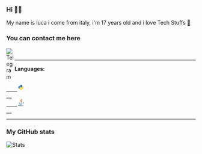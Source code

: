
### Hi 👋🏼

My name is luca i come from italy, i'm 17 years old and i love Tech Stuffs <a href="https://media.tenor.com/images/07b916b3ee7bdc9a7acbbc95f9c007fd/tenor.gif">🤖</a>





### You can contact me here
<a href="https://t.me/lecosedirudy">
  <img align="left" alt="Telegram" width="22px" src="https://cdn.jsdelivr.net/npm/simple-icons@v3/icons/telegram.svg"/>
</a><br>

----


**Languages:** 

<a href="">
  <code>
    <img height="20" src="https://raw.githubusercontent.com/github/explore/80688e429a7d4ef2fca1e82350fe8e3517d3494d/topics/python/python.png">
  </code>
  <code>
    <img height="20" src="https://raw.githubusercontent.com/github/explore/80688e429a7d4ef2fca1e82350fe8e3517d3494d/topics/java/java.png">
  </code>
</a>

----

### My GitHub stats

![Stats](https://github-readme-stats.vercel.app/api?username=iimrudy&show_icons=true&theme=tokyonight)
